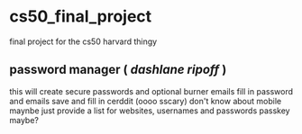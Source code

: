 # cs50_final_project
final project for the cs50 harvard thingy
## password manager ( *dashlane ripoff* )
this will create secure passwords and optional burner emails
fill in password and emails
save and fill in cerddit (oooo sscary)
don't know about mobile maynbe just provide a list for websites, usernames and passwords
passkey maybe?